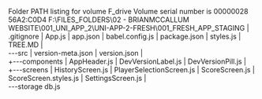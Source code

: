 ﻿Folder PATH listing for volume F_drive
Volume serial number is 00000028 56A2:C0D4
F:\FILES_FOLDERS\02 - BRIANMCCALLUM WEBSITE\001_UNI_APP_2\UNI-APP-2-FRESH\001_FRESH_APP\_STAGING
|   .gitignore
|   App.js
|   app.json
|   babel.config.js
|   package.json
|   styles.js
|   TREE.MD
|   
\---src
    |   version-meta.json
    |   version.json
    |   
    +---components
    |       AppHeader.js
    |       DevVersionLabel.js
    |       DevVersionPill.js
    |       
    +---screens
    |       HistoryScreen.js
    |       PlayerSelectionScreen.js
    |       ScoreScreen.js
    |       ScoreScreen.styles.js
    |       SettingsScreen.js
    |       
    \---storage
            db.js
            
